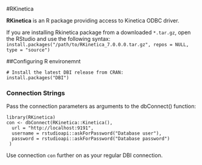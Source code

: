 #RKinetica

**RKinetica** is an R package providing access to Kinetica ODBC driver.

If you are installing Rkinetica package from a downloaded `*.tar.gz`, 
open the RStudio and use the following syntax:
`install.packages("/path/to/RKinetica_7.0.0.0.tar.gz", repos = NULL, type = "source")`

##Configuring R environemnt

```
# Install the latest DBI release from CRAN:
install.packages("DBI")
```

### Connection Strings
Pass the connection parameters as arguments to the dbConnect() function:

```
library(RKinetica)
con <- dbConnect(RKinetica::Kinetica(),
  url = "http://localhost:9191",
  username = rstudioapi::askForPassword("Database user"),
  password = rstudioapi::askForPassword("Database password")
 )

```

Use connection `con` further on as your regular DBI connection.
